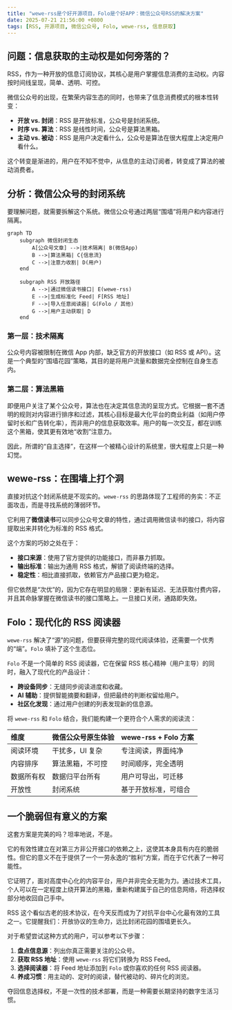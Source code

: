 ```yaml
---
title: "wewe-rss是个好开源项目，Folo是个好APP：微信公众号RSS的解决方案"
date: 2025-07-21 21:56:00 +0800
tags: [RSS, 开源项目, 微信公众号, Folo, wewe-rss, 信息获取]
---
```


## 问题：信息获取的主动权是如何旁落的？

RSS，作为一种开放的信息订阅协议，其核心是用户掌握信息消费的主动权。内容按时间线呈现，简单、透明、可控。

微信公众号的出现，在繁荣内容生态的同时，也带来了信息消费模式的根本性转变：

- **开放 vs. 封闭**：RSS 是开放标准，公众号是封闭系统。
- **时序 vs. 算法**：RSS 是线性时间，公众号是算法黑箱。
- **主动 vs. 被动**：RSS 是用户决定看什么，公众号是算法在很大程度上决定用户看什么。

这个转变是渐进的，用户在不知不觉中，从信息的主动订阅者，转变成了算法的被动消费者。

## 分析：微信公众号的封闭系统

要理解问题，就需要拆解这个系统。微信公众号通过两层“围墙”将用户和内容进行隔离。

```mermaid
graph TD
    subgraph 微信封闭生态
        A[公众号文章] -->|技术隔离| B(微信App)
        B -->|算法黑箱| C{信息流}
        C -->|注意力收割| D(用户)
    end

    subgraph RSS 开放路径
        A -->|通过微信读书接口| E(wewe-rss)
        E -->|生成标准化 Feed| F[RSS 地址]
        F -->|导入任意阅读器| G(Folo / 其他)
        G -->|用户主动获取| D
    end
```

### 第一层：技术隔离

公众号内容被限制在微信 App 内部，缺乏官方的开放接口（如 RSS 或 API）。这是一个典型的“围墙花园”策略，其目的是将用户流量和数据完全控制在自身生态内。

### 第二层：算法黑箱

即便用户关注了某个公众号，算法也在决定其信息流的呈现方式。它根据一套不透明的规则对内容进行排序和过滤，其核心目标是最大化平台的商业利益（如用户停留时长和广告转化率），而非用户的信息获取效率。用户的每一次交互，都在训练这个黑箱，使其更有效地“收割”注意力。

因此，所谓的“自主选择”，在这样一个被精心设计的系统里，很大程度上只是一种幻觉。

## wewe-rss：在围墙上打个洞

直接对抗这个封闭系统是不现实的。`wewe-rss` 的思路体现了工程师的务实：不正面攻击，而是寻找系统的薄弱环节。

它利用了**微信读书**可以同步公众号文章的特性，通过调用微信读书的接口，将内容提取出来并转化为标准的 RSS 格式。

这个方案的巧妙之处在于：

- **接口来源**：使用了官方提供的功能接口，而非暴力抓取。
- **输出标准**：输出为通用 RSS 格式，解锁了阅读终端的选择。
- **稳定性**：相比直接抓取，依赖官方产品接口更为稳定。

但它依然是“次优”的，因为它存在明显的局限：更新有延迟、无法获取付费内容，并且其命脉掌握在微信读书的接口策略上。一旦接口关闭，通路即失效。

## Folo：现代化的 RSS 阅读器

`wewe-rss` 解决了“源”的问题，但要获得完整的现代阅读体验，还需要一个优秀的“端”。`Folo` 填补了这个生态位。

`Folo` 不是一个简单的 RSS 阅读器，它在保留 RSS 核心精神（用户主导）的同时，融入了现代化的产品设计：

- **跨设备同步**：无缝同步阅读进度和收藏。
- **AI 辅助**：提供智能摘要和翻译，但把最终的判断权留给用户。
- **社区化发现**：通过用户创建的列表发现新的信息源。

将 `wewe-rss` 和 `Folo` 结合，我们能构建一个更符合个人需求的阅读流：

| 维度       | 微信公众号原生体验 | wewe-rss + Folo 方案 |
| :--------- | :----------------- | :------------------- |
| 阅读环境   | 干扰多，UI 复杂    | 专注阅读，界面纯净   |
| 内容排序   | 算法黑箱，不可控   | 时间顺序，完全透明   |
| 数据所有权 | 数据归平台所有     | 用户可导出，可迁移   |
| 开放性     | 封闭系统           | 基于开放标准，可组合 |

## 一个脆弱但有意义的方案

这套方案是完美的吗？坦率地说，不是。

它的有效性建立在对第三方非公开接口的依赖之上，这使其本身具有内在的脆弱性。但它的意义不在于提供了一个一劳永逸的“胜利”方案，而在于它代表了一种可能性。

它证明了，面对高度中心化的内容平台，用户并非完全无能为力。通过技术工具，个人可以在一定程度上绕开算法的黑箱，重新构建属于自己的信息网络，将选择权部分地收回自己手中。

RSS 这个看似古老的技术协议，在今天反而成为了对抗平台中心化最有效的工具之一。它提醒我们：开放协议的生命力，远比封闭花园的围墙更长久。

对于希望尝试这种方式的用户，可以参考以下步骤：

1.  **盘点信息源**：列出你真正需要关注的公众号。
2.  **获取 RSS 地址**：使用 `wewe-rss` 将它们转换为 RSS Feed。
3.  **选择阅读器**：将 Feed 地址添加到 `Folo` 或你喜欢的任何 RSS 阅读器。
4.  **养成习惯**：用主动的、定时的阅读，替代被动的、碎片化的浏览。

夺回信息选择权，不是一次性的技术部署，而是一种需要长期坚持的数字生活习惯。
